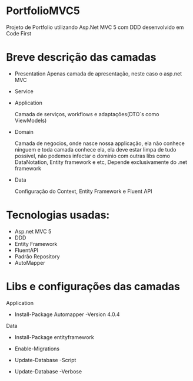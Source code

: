 # PortfolioMVC5
Projeto de Portfolio utilizando Asp.Net MVC 5 com DDD desenvolvido em Code First


# Breve descrição das camadas
- Presentation
  Apenas camada de apresentação, neste caso o asp.net MVC
  
- Service

- Application

  Camada de serviços, workflows e adaptações(DTO´s como ViewModels)

- Domain
  
  Camada de negocios, onde nasce nossa applicação, ela não conhece ninguem e toda camada conhece ela, ela deve estar limpa de tudo possivel, não podemos infectar o dominio com outras libs como DataNotation, Entity framework e etc, Depende exclusivamente do .net framework
  
- Data

  Configuração do Context, Entity Framework e Fluent API


# Tecnologias usadas:
- Asp.net MVC 5
- DDD
- Entity Framework
- FluentAPI
- Padrão Repository
- AutoMapper

# Libs e configurações das camadas
Application

- Install-Package Automapper -Version 4.0.4

Data

- Install-Package entityframework

- Enable-Migrations

- Update-Database -Script

- Update-Database -Verbose






